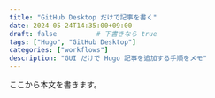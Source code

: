 ```yaml
---
title: "GitHub Desktop だけで記事を書く"
date: 2024-05-24T14:35:00+09:00
draft: false          # 下書きなら true
tags: ["Hugo", "GitHub Desktop"]
categories: ["workflows"]
description: "GUI だけで Hugo 記事を追加する手順をメモ"
---
```

ここから本文を書きます。